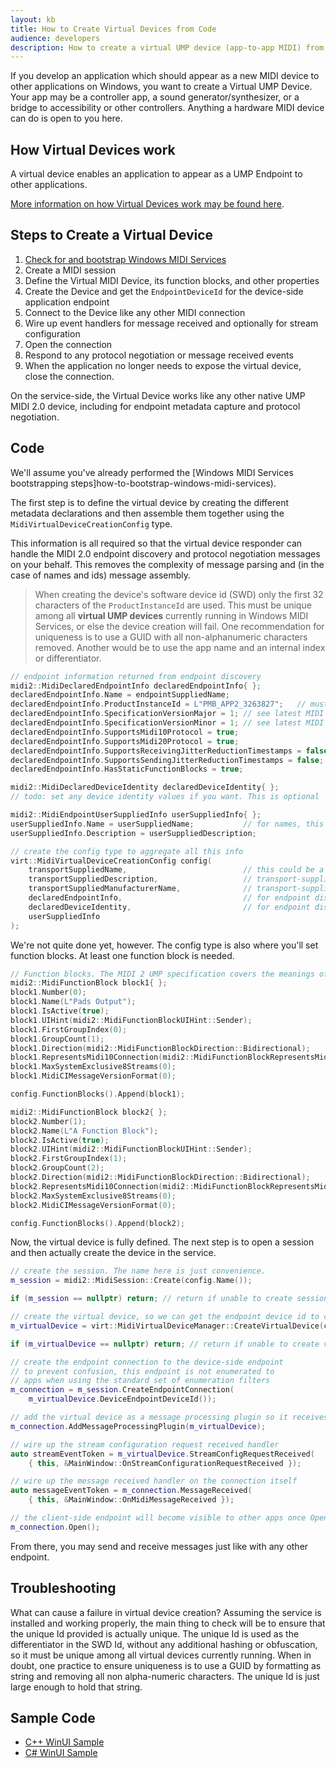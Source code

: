 ```yaml
---
layout: kb
title: How to Create Virtual Devices from Code
audience: developers
description: How to create a virtual UMP device (app-to-app MIDI) from code
---
```


If you develop an application which should appear as a new MIDI device to other applications on Windows, you want to create a Virtual UMP Device. Your app may be a controller app, a sound generator/synthesizer, or a bridge to accessibility or other controllers. Anything a hardware MIDI device can do is open to you here.

## How Virtual Devices work

A virtual device enables an application to appear as a UMP Endpoint to other applications.

[More information on how Virtual Devices work may be found here](virtual-device-app).

## Steps to Create a Virtual Device

1. [Check for and bootstrap Windows MIDI Services](how-to-bootstrap-windows-midi-services)
2. Create a MIDI session
3. Define the Virtual MIDI Device, its function blocks, and other properties
4. Create the Device and get the `EndpointDeviceId` for the device-side application endpoint
5. Connect to the Device like any other MIDI connection
6. Wire up event handlers for message received and optionally for stream configuration
7. Open the connection
8. Respond to any protocol negotiation or message received events
9. When the application no longer needs to expose the virtual device, close the connection.

On the service-side, the Virtual Device works like any other native UMP MIDI 2.0 device, including for endpoint metadata capture and protocol negotiation.

## Code

We'll assume you've already performed the [Windows MIDI Services bootstrapping steps]how-to-bootstrap-windows-midi-services).

The first step is to define the virtual device by creating the different metadata declarations and then assemble them together using the `MidiVirtualDeviceCreationConfig` type. 

This information is all required so that the virtual device responder can handle the MIDI 2.0 endpoint discovery and protocol negotiation messages on your behalf. This removes the complexity of message parsing and (in the case of names and ids) message assembly.

> When creating the device's software device id (SWD) only the first 32 characters of the `ProductInstanceId` are used. This must be unique among all **virtual UMP devices** currently running in Windows MIDI Services, or else the device creation will fail. One recommendation for uniqueness is to use a GUID with all non-alphanumeric characters removed. Another would be to use the app name and an internal index or differentiator. 

```cpp
// endpoint information returned from endpoint discovery
midi2::MidiDeclaredEndpointInfo declaredEndpointInfo{ };
declaredEndpointInfo.Name = endpointSuppliedName;
declaredEndpointInfo.ProductInstanceId = L"PMB_APP2_3263827";   // must be unique
declaredEndpointInfo.SpecificationVersionMajor = 1; // see latest MIDI 2 UMP spec
declaredEndpointInfo.SpecificationVersionMinor = 1; // see latest MIDI 2 UMP spec
declaredEndpointInfo.SupportsMidi10Protocol = true;
declaredEndpointInfo.SupportsMidi20Protocol = true;
declaredEndpointInfo.SupportsReceivingJitterReductionTimestamps = false;
declaredEndpointInfo.SupportsSendingJitterReductionTimestamps = false;
declaredEndpointInfo.HasStaticFunctionBlocks = true;

midi2::MidiDeclaredDeviceIdentity declaredDeviceIdentity{ };
// todo: set any device identity values if you want. This is optional

midi2::MidiEndpointUserSuppliedInfo userSuppliedInfo{ };
userSuppliedInfo.Name = userSuppliedName;           // for names, this will bubble to the top in priority
userSuppliedInfo.Description = userSuppliedDescription;

// create the config type to aggregate all this info
virt::MidiVirtualDeviceCreationConfig config(
    transportSuppliedName,                          // this could be a different "transport-supplied" name value here
    transportSuppliedDescription,                   // transport-supplied description
    transportSuppliedManufacturerName,              // transport-supplied company name
    declaredEndpointInfo,                           // for endpoint discovery
    declaredDeviceIdentity,                         // for endpoint discovery
    userSuppliedInfo
);
```

We're not quite done yet, however. The config type is also where you'll set function blocks. At least one function block is needed.

```cpp
// Function blocks. The MIDI 2 UMP specification covers the meanings of these values
midi2::MidiFunctionBlock block1{ };
block1.Number(0);
block1.Name(L"Pads Output");
block1.IsActive(true);
block1.UIHint(midi2::MidiFunctionBlockUIHint::Sender);
block1.FirstGroupIndex(0);
block1.GroupCount(1);
block1.Direction(midi2::MidiFunctionBlockDirection::Bidirectional);
block1.RepresentsMidi10Connection(midi2::MidiFunctionBlockRepresentsMidi10Connection::Not10);
block1.MaxSystemExclusive8Streams(0);
block1.MidiCIMessageVersionFormat(0);

config.FunctionBlocks().Append(block1);

midi2::MidiFunctionBlock block2{ };
block2.Number(1);
block2.Name(L"A Function Block");
block2.IsActive(true);
block2.UIHint(midi2::MidiFunctionBlockUIHint::Sender);
block2.FirstGroupIndex(1);
block2.GroupCount(2);
block2.Direction(midi2::MidiFunctionBlockDirection::Bidirectional);
block2.RepresentsMidi10Connection(midi2::MidiFunctionBlockRepresentsMidi10Connection::Not10);
block2.MaxSystemExclusive8Streams(0);
block2.MidiCIMessageVersionFormat(0);

config.FunctionBlocks().Append(block2);
```

Now, the virtual device is fully defined. The next step is to open a session and then actually create the device in the service.

```cpp
// create the session. The name here is just convenience.
m_session = midi2::MidiSession::Create(config.Name());

if (m_session == nullptr) return; // return if unable to create session

// create the virtual device, so we can get the endpoint device id to connect to
m_virtualDevice = virt::MidiVirtualDeviceManager::CreateVirtualDevice(config);

if (m_virtualDevice == nullptr) return; // return if unable to create virtual device

// create the endpoint connection to the device-side endpoint
// to prevent confusion, this endpoint is not enumerated to 
// apps when using the standard set of enumeration filters
m_connection = m_session.CreateEndpointConnection(
    m_virtualDevice.DeviceEndpointDeviceId());

// add the virtual device as a message processing plugin so it receives the messages
m_connection.AddMessageProcessingPlugin(m_virtualDevice);

// wire up the stream configuration request received handler
auto streamEventToken = m_virtualDevice.StreamConfigRequestReceived(
    { this, &MainWindow::OnStreamConfigurationRequestReceived });

// wire up the message received handler on the connection itself
auto messageEventToken = m_connection.MessageReceived(
    { this, &MainWindow::OnMidiMessageReceived });

// the client-side endpoint will become visible to other apps once Open() completes
m_connection.Open();
```

From there, you may send and receive messages just like with any other endpoint.

## Troubleshooting

What can cause a failure in virtual device creation? Assuming the service is installed and working properly, the main thing to check will be to ensure that the unique Id provided is actually unique. The unique Id is used as the differentiator in the SWD Id, without any additional hashing or obfuscation, so it must be unique among all virtual devices currently running. When in doubt, one practice to ensure uniqueness is to use a GUID by formatting as string and removing all non alpha-numeric characters. The unique Id is just large enough to hold that string.

## Sample Code

* [C++ WinUI Sample](https://github.com/microsoft/MIDI/tree/main/samples/cpp-winrt/virtual-device-app-winui)
* [C# WinUI Sample](https://github.com/microsoft/MIDI/tree/main/samples/csharp-net/virtual-device-app-winui)

